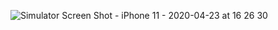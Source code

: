 ![Simulator Screen Shot - iPhone 11 - 2020-04-23 at 16 26 30](https://user-images.githubusercontent.com/32197748/81397141-0ad98100-9127-11ea-9639-31b6c6e57a07.png)
